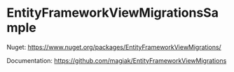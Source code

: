 # EntityFrameworkViewMigrationsSample
Nuget:
https://www.nuget.org/packages/EntityFrameworkViewMigrations/

Documentation:
https://github.com/magiak/EntityFrameworkViewMigrations

